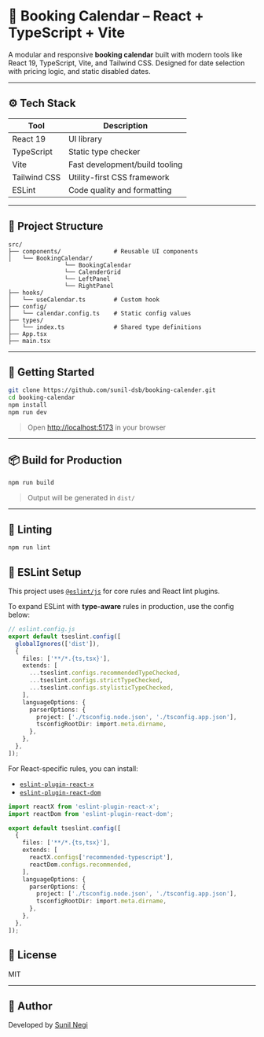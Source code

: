
# 📅 Booking Calendar – React + TypeScript + Vite

A modular and responsive **booking calendar** built with modern tools like React 19, TypeScript, Vite, and Tailwind CSS. Designed for date selection with pricing logic, and static disabled dates.

---

## ⚙️ Tech Stack

| Tool               | Description                       |
|--------------------|-----------------------------------|
| React 19           | UI library                        |
| TypeScript         | Static type checker               |
| Vite               | Fast development/build tooling    |
| Tailwind CSS       | Utility-first CSS framework       |
| ESLint             | Code quality and formatting       |

---

## 📁 Project Structure

```
src/
├── components/               # Reusable UI components
│   └── BookingCalendar/
                └── BookingCalendar
                └── CalenderGrid
                └── LeftPanel
                └── RightPanel
├── hooks/
│   └── useCalendar.ts        # Custom hook
├── config/
│   └── calendar.config.ts    # Static config values
├── types/
│   └── index.ts              # Shared type definitions
├── App.tsx
├── main.tsx
```

---

## 🚀 Getting Started

```bash
git clone https://github.com/sunil-dsb/booking-calender.git
cd booking-calendar
npm install
npm run dev
```

> Open [http://localhost:5173](http://localhost:5173) in your browser

---

## 📦 Build for Production

```bash
npm run build
```

> Output will be generated in `dist/`

---

## 📐 Linting

```bash
npm run lint
```

## 📘 ESLint Setup

This project uses [`@eslint/js`](https://www.npmjs.com/package/@eslint/js) for core rules and React lint plugins.

To expand ESLint with **type-aware** rules in production, use the config below:

```ts
// eslint.config.js
export default tseslint.config([
  globalIgnores(['dist']),
  {
    files: ['**/*.{ts,tsx}'],
    extends: [
      ...tseslint.configs.recommendedTypeChecked,
      ...tseslint.configs.strictTypeChecked,
      ...tseslint.configs.stylisticTypeChecked,
    ],
    languageOptions: {
      parserOptions: {
        project: ['./tsconfig.node.json', './tsconfig.app.json'],
        tsconfigRootDir: import.meta.dirname,
      },
    },
  },
]);
```

For React-specific rules, you can install:

- [`eslint-plugin-react-x`](https://github.com/Rel1cx/eslint-react/tree/main/packages/plugins/eslint-plugin-react-x)
- [`eslint-plugin-react-dom`](https://github.com/Rel1cx/eslint-react/tree/main/packages/plugins/eslint-plugin-react-dom)

```ts
import reactX from 'eslint-plugin-react-x';
import reactDom from 'eslint-plugin-react-dom';

export default tseslint.config([
  {
    files: ['**/*.{ts,tsx}'],
    extends: [
      reactX.configs['recommended-typescript'],
      reactDom.configs.recommended,
    ],
    languageOptions: {
      parserOptions: {
        project: ['./tsconfig.node.json', './tsconfig.app.json'],
        tsconfigRootDir: import.meta.dirname,
      },
    },
  },
]);
```

## 🧾 License

MIT

---

## 👤 Author

Developed by [Sunil Negi](https://github.com/sunil-dsb)
